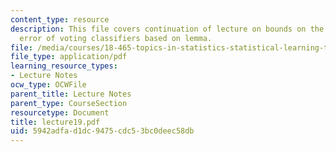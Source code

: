 ```yaml
---
content_type: resource
description: This file covers continuation of lecture on bounds on the generalization
  error of voting classifiers based on lemma.
file: /media/courses/18-465-topics-in-statistics-statistical-learning-theory-spring-2007/5942adfad1dc9475cdc53bc0deec58db_lecture19.pdf
file_type: application/pdf
learning_resource_types:
- Lecture Notes
ocw_type: OCWFile
parent_title: Lecture Notes
parent_type: CourseSection
resourcetype: Document
title: lecture19.pdf
uid: 5942adfa-d1dc-9475-cdc5-3bc0deec58db
---
```

